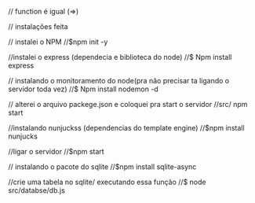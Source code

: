 // function é igual (=>)

// instalações feita

// instalei o NPM
//$npm init -y

//instalei o express (dependecia e biblioteca do node)
//$ Npm install express

// instalando o monitoramento do node(pra não precisar ta ligando o servidor toda vez)
//$ Npm install nodemon -d

// alterei o arquivo packege.json e coloquei pra start o servidor
//src/ npm start


//instalando nunjuckss (dependencias do template engine)
//\$npm install nunjucks


//ligar o servidor
//\$npm start


// instalando o pacote do sqlite
//\$npm install sqlite-async

//crie uma tabela no sqlite/ executando essa função
//\$ node src/databse/db.js
